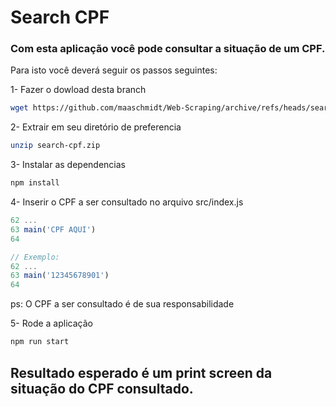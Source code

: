 # Search CPF

### Com esta aplicação você pode consultar a situação de um CPF.

Para isto você deverá seguir os passos seguintes:

1- Fazer o dowload desta branch

```bash
wget https://github.com/maaschmidt/Web-Scraping/archive/refs/heads/search-cpf.zip
```

2- Extrair em seu diretório de preferencia

```bash
unzip search-cpf.zip
```

3- Instalar as dependencias

```bash
npm install
```

4- Inserir o CPF a ser consultado no arquivo src/index.js

```javascript
62 ...
63 main('CPF AQUI')
64

// Exemplo:
62 ...
63 main('12345678901')
64
```
ps: O CPF a ser consultado é de sua responsabilidade

5- Rode a aplicação

```bash
npm run start
```

## Resultado esperado é um print screen da situação do CPF consultado.